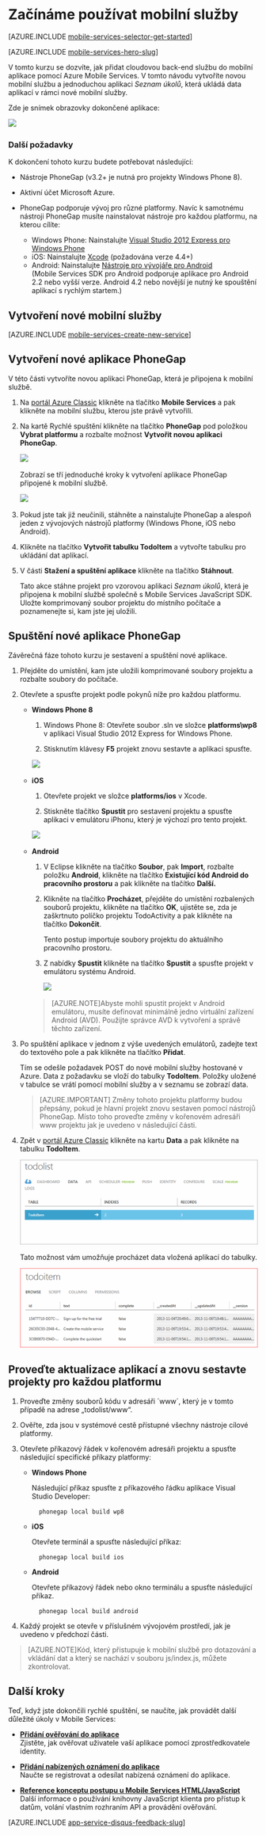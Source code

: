 <properties
    pageTitle="Začínáme používat Azure Mobile Services pro aplikace PhoneGap/cordova | Microsoft Azure"
    description="Využijte tento kurz a začněte využívat Azure Mobile Services pro vývoj aplikací PhoneGap pro iOS, Android a Windows Phone."
    services="mobile-services"
    documentationCenter=""
    authors="ggailey777"
    manager="dwrede"
    editor=""/>

<tags
    ms.service="mobile-services"
    ms.workload="mobile"
    ms.tgt_pltfrm="mobile-phonegap"
    ms.devlang="multiple"
    ms.topic="get-started-article" 
    ms.date="07/21/2016"
    ms.author="ggailey777"/>

# Začínáme používat mobilní služby

[AZURE.INCLUDE [mobile-services-selector-get-started](../../includes/mobile-services-selector-get-started.md)]
&nbsp;

[AZURE.INCLUDE [mobile-services-hero-slug](../../includes/mobile-services-hero-slug.md)]

V tomto kurzu se dozvíte, jak přidat cloudovou back-end službu do mobilní aplikace pomocí Azure Mobile Services. V tomto návodu vytvoříte novou mobilní službu a jednoduchou aplikaci _Seznam úkolů_, která ukládá data aplikací v rámci nové mobilní služby.

Zde je snímek obrazovky dokončené aplikace:

![][3]

### Další požadavky

K dokončení tohoto kurzu budete potřebovat následující:

+ Nástroje PhoneGap (v3.2+ je nutná pro projekty Windows Phone 8).

+ Aktivní účet Microsoft Azure.

+ PhoneGap podporuje vývoj pro různé platformy. Navíc k samotnému nástroji PhoneGap musíte nainstalovat nástroje pro každou platformu, na kterou cílíte:

    - Windows Phone: Nainstalujte [Visual Studio 2012 Express pro Windows Phone](https://go.microsoft.com/fwLink/p/?LinkID=268374)
    - iOS: Nainstalujte [Xcode] (požadována verze 4.4+)
    - Android: Nainstalujte [Nástroje pro vývojáře pro Android][Android SDK]
        <br/>(Mobile Services SDK pro Android podporuje aplikace pro Android 2.2 nebo vyšší verze. Android 4.2 nebo novější je nutný ke spouštění aplikací s rychlým startem.)

## Vytvoření nové mobilní služby

[AZURE.INCLUDE [mobile-services-create-new-service](../../includes/mobile-services-create-new-service.md)]

## Vytvoření nové aplikace PhoneGap

V této části vytvoříte novou aplikaci PhoneGap, která je připojena k mobilní službě.

1.  Na [portál Azure Classic] klikněte na tlačítko **Mobile Services** a pak klikněte na mobilní službu, kterou jste právě vytvořili.

2. Na kartě Rychlé spuštění klikněte na tlačítko **PhoneGap** pod položkou **Vybrat platformu** a rozbalte možnost **Vytvořit novou aplikaci PhoneGap**.

    ![][0]

    Zobrazí se tří jednoduché kroky k vytvoření aplikace PhoneGap připojené k mobilní službě.

    ![][1]

3. Pokud jste tak již neučinili, stáhněte a nainstalujte PhoneGap a alespoň jeden z vývojových nástrojů platformy (Windows Phone, iOS nebo Android).

4. Klikněte na tlačítko **Vytvořit tabulku TodoItem** a vytvořte tabulku pro ukládání dat aplikací.

5. V části **Stažení a spuštění aplikace** klikněte na tlačítko **Stáhnout**.

    Tato akce stáhne projekt pro vzorovou aplikaci _Seznam úkolů_, která je připojena k mobilní službě společně s Mobile Services JavaScript SDK. Uložte komprimovaný soubor projektu do místního počítače a poznamenejte si, kam jste jej uložili.

## Spuštění nové aplikace PhoneGap

Závěrečná fáze tohoto kurzu je sestavení a spuštění nové aplikace.

1.  Přejděte do umístění, kam jste uložili komprimované soubory projektu a rozbalte soubory do počítače.

2.  Otevřete a spusťte projekt podle pokynů níže pro každou platformu.

    + **Windows Phone 8**

        1. Windows Phone 8: Otevřete soubor .sln ve složce **platforms\wp8** v aplikaci Visual Studio 2012 Express for Windows Phone.

        2. Stisknutím klávesy **F5** projekt znovu sestavte a aplikaci spusťte.

        ![][2]

    + **iOS**

        1. Otevřete projekt ve složce **platforms/ios** v Xcode.

        2. Stiskněte tlačítko **Spustit** pro sestavení projektu a spusťte aplikaci v emulátoru iPhonu, který je výchozí pro tento projekt.

        ![][3]

    + **Android**

        1. V Eclipse klikněte na tlačítko **Soubor**, pak **Import**, rozbalte položku **Android**, klikněte na tlačítko **Existující kód Android do pracovního prostoru** a pak klikněte na tlačítko **Další.**

        2. Klikněte na tlačítko **Procházet**, přejděte do umístění rozbalených souborů projektu, klikněte na tlačítko **OK**, ujistěte se, zda je zaškrtnuto políčko projektu TodoActivity a pak klikněte na tlačítko **Dokončit**. <p>Tento postup importuje soubory projektu do aktuálního pracovního prostoru.</p>

        3. Z nabídky **Spustit** klikněte na tlačítko **Spustit** a spusťte projekt v emulátoru systému Android.

            ![][4]

        >[AZURE.NOTE]Abyste mohli spustit projekt v Android emulátoru, musíte definovat minimálně jedno virtuální zařízení Android (AVD). Použijte správce AVD k vytvoření a správě těchto zařízení.


3. Po spuštění aplikace v jednom z výše uvedených emulátorů, zadejte text do textového pole a pak klikněte na tlačítko **Přidat**.

    Tím se odešle požadavek POST do nové mobilní služby hostované v Azure. Data z požadavku se vloží do tabulky **TodoItem**. Položky uložené v tabulce se vrátí pomocí mobilní služby a v seznamu se zobrazí data.

    > [AZURE.IMPORTANT] Změny tohoto projektu platformy budou přepsány, pokud je hlavní projekt znovu sestaven pomocí nástrojů PhoneGap. Místo toho proveďte změny v kořenovém adresáři www projektu jak je uvedeno v následující části.

4. Zpět v [portál Azure Classic] klikněte na kartu **Data** a pak klikněte na tabulku **TodoItem**.

    ![](./media/mobile-services-javascript-backend-phonegap-get-started/mobile-data-tab.png)

    Tato možnost vám umožňuje procházet data vložená aplikací do tabulky.

    ![](./media/mobile-services-javascript-backend-phonegap-get-started/mobile-data-browse.png)


## Proveďte aktualizace aplikací a znovu sestavte projekty pro každou platformu

1. Proveďte změny souborů kódu v adresáři ´www´, který je v tomto případě na adrese „todolist/www“.

2. Ověřte, zda jsou v systémové cestě přístupné všechny nástroje cílové platformy.

2. Otevřete příkazový řádek v kořenovém adresáři projektu a spusťte následující specifické příkazy platformy:

    + **Windows Phone**

        Následující příkaz spusťte z příkazového řádku aplikace Visual Studio Developer:

            phonegap local build wp8

    + **iOS**

        Otevřete terminál a spusťte následující příkaz:

            phonegap local build ios

    + **Android**

        Otevřete příkazový řádek nebo okno terminálu a spusťte následující příkaz.

            phonegap local build android

4. Každý projekt se otevře v příslušném vývojovém prostředí, jak je uvedeno v předchozí části.

>[AZURE.NOTE]Kód, který přistupuje k mobilní službě pro dotazování a vkládání dat a který se nachází v souboru js/index.js, můžete zkontrolovat.

## Další kroky
Teď, když jste dokončili rychlé spuštění, se naučíte, jak provádět další důležité úkoly v Mobile Services:

* **[Přidání ověřování do aplikace]**  
  Zjistěte, jak ověřovat uživatele vaší aplikace pomocí zprostředkovatele identity.  

* **[Přidání nabízených oznámení do aplikace](https://msdn.microsoft.com/magazine/dn879353.aspx)**  
  Naučte se registrovat a odesílat nabízená oznámení do aplikace.

* **[Reference konceptu postupu u Mobile Services HTML/JavaScript](mobile-services-html-how-to-use-client-library.md)**  
  Další informace o používání knihovny JavaScript klienta pro přístup k datům, volání vlastním rozhraním API a provádění ověřování.

[AZURE.INCLUDE [app-service-disqus-feedback-slug](../../includes/app-service-disqus-feedback-slug.md)]

<!-- Images. -->
[0]: ./media/mobile-services-javascript-backend-phonegap-get-started/portal-screenshot1.png
[1]: ./media/mobile-services-javascript-backend-phonegap-get-started/portal-screenshot2.png
[2]: ./media/mobile-services-javascript-backend-phonegap-get-started/mobile-portal-quickstart-wp8.png
[3]: ./media/mobile-services-javascript-backend-phonegap-get-started/mobile-portal-quickstart-ios.png
[4]: ./media/mobile-services-javascript-backend-phonegap-get-started/mobile-portal-quickstart-android.png

<!-- URLs. -->
[Přidání ověřování do aplikace]: mobile-services-html-get-started-users.md
[Android SDK]: https://go.microsoft.com/fwLink/p/?LinkID=280125
[portál Azure Classic]: https://manage.windowsazure.com/
[Xcode]: https://go.microsoft.com/fwLink/p/?LinkID=266532
[Visual Studio 2012 Express pro Windows Phone]: https://go.microsoft.com/fwLink/p/?LinkID=268374
 


<!--HONumber=Aug16_HO4-->


